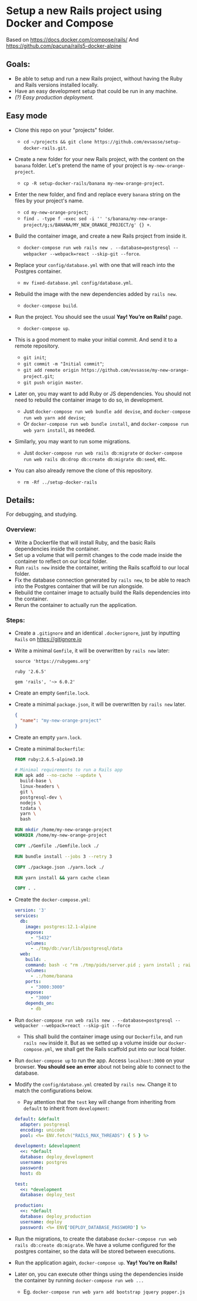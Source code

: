 # Setup a new Rails project using Docker and Compose
Based on https://docs.docker.com/compose/rails/
And https://github.com/pacuna/rails5-docker-alpine

## Goals:
- Be able to setup and run a new Rails project, without having the Ruby and Rails versions installed locally.
- Have an easy development setup that could be run in any machine.
- *(?) Easy production deployment.*

## Easy mode

- Clone this repo on your "projects" folder.
  - `cd ~/projects && git clone https://github.com/evsasse/setup-docker-rails.git`.

- Create a new folder for your new Rails project, with the content on the `banana` folder.
  Let's pretend the name of your project is `my-new-orange-project`.
  - `cp -R setup-docker-rails/banana my-new-orange-project`.

- Enter the new folder, and find and replace every `banana` string on the files by your project's name.
  - `cd my-new-orange-project`;
  - `find . -type f -exec sed -i '' 's/banana/my-new-orange-project/g;s/BANANA/MY_NEW_ORANGE_PROJECT/g' {} +`.

- Build the container image, and create a new Rails project from inside it.
  - `docker-compose run web rails new . --database=postgresql --webpacker --webpack=react --skip-git --force`.

- Replace your `config/database.yml` with one that will reach into the Postgres container.
  - `mv fixed-database.yml config/database.yml`.

- Rebuild the image with the new dependencies added by `rails new`.
  - `docker-compose build`.

- Run the project. You should see the usual **Yay! You’re on Rails!** page.
  - `docker-compose up`.

- This is a good moment to make your initial commit. And send it to a remote repository.
  - `git init`;
  - `git commit -m "Initial commit"`;
  - `git add remote origin https://github.com/evsasse/my-new-orange-project.git`;
  - `git push origin master`.

- Later on, you may want to add Ruby or JS dependencies.
  You should not need to rebuild the container image to do so, in development.
  - Just `docker-compose run web bundle add devise`, and `docker-compose run web yarn add devise`;
  - Or `docker-compose run web bundle install`, and `docker-compose run web yarn install`, as needed.

- Similarly, you may want to run some migrations.
  - Just `docker-compose run web rails db:migrate` or `docker-compose run web rails db:drop db:create db:migrate db:seed`, etc.

- You can also already remove the clone of this repository.
  - `rm -Rf ../setup-docker-rails`

## Details:
For debugging, and studying.

### Overview:
- Write a Dockerfile that will install Ruby, and the basic Rails dependencies inside the container.
- Set up a volume that will permit changes to the code made inside the container to reflect on our local folder.
- Run `rails new` inside the container, writing the Rails scaffold to our local folder.
- Fix the database connection generated by `rails new`, to be able to reach into the Postgres container that will be run alongside.
- Rebuild the container image to actually build the Rails dependencies into the container.
- Rerun the container to actually run the application.

### Steps:

- Create a `.gitignore` and an identical `.dockerignore`, just by inputting `Rails` on https://gitignore.io

- Write a minimal `Gemfile`, it will be overwritten by `rails new` later:
  ```Gemfile
  source 'https://rubygems.org'

  ruby '2.6.5'

  gem 'rails', '~> 6.0.2'
  ```

- Create an empty `Gemfile.lock`.

- Create a minimal `package.json`, it will be overwritten by `rails new` later.
  ```JSON
  {
    "name": "my-new-orange-project"
  }
  ```

- Create an empty `yarn.lock`.

- Create a minimal `Dockerfile`:
  ```Dockerfile
  FROM ruby:2.6.5-alpine3.10

  # Minimal requirements to run a Rails app
  RUN apk add --no-cache --update \
    build-base \
    linux-headers \
    git \
    postgresql-dev \
    nodejs \
    tzdata \
    yarn \
    bash

  RUN mkdir /home/my-new-orange-project
  WORKDIR /home/my-new-orange-project

  COPY ./Gemfile ./Gemfile.lock ./

  RUN bundle install --jobs 3 --retry 3

  COPY ./package.json ./yarn.lock ./

  RUN yarn install && yarn cache clean

  COPY . .
  ```

- Create the `docker-compose.yml`:
  ```yml
  version: '3'
  services:
    db:
      image: postgres:12.1-alpine
      expose:
        - "5432"
      volumes:
        - ./tmp/db:/var/lib/postgresql/data
    web:
      build: .
      command: bash -c "rm ./tmp/pids/server.pid ; yarn install ; rails s -p 3000 -b '0.0.0.0'"
      volumes:
        - .:/home/banana
      ports:
        - "3000:3000"
      expose:
        - "3000"
      depends_on:
        - db
  ```

- Run `docker-compose run web rails new . --database=postgresql --webpacker --webpack=react --skip-git --force`
  - This shall build the container image using our `Dockerfile`, and run `rails new` inside it.
    But as we setted up a volume inside our `docker-compose.yml`, we shall get the Rails scaffold put into our local folder.

- Run `docker-compose up` to run the app. Access `localhost:3000` on your browser. **You should see an error** about not being able to connect to the database.

- Modify the `config/database.yml` created by `rails new`. Change it to match the configurations below.
  - Pay attention that the `test` key will change from inheriting from `default` to inherit from `development`:
  ```yml
  default: &default
    adapter: postgresql
    encoding: unicode
    pool: <%= ENV.fetch("RAILS_MAX_THREADS") { 5 } %>

  development: &development
    <<: *default
    database: deploy_development
    username: postgres
    password:
    host: db

  test:
    <<: *development
    database: deploy_test

  production:
    <<: *default
    database: deploy_production
    username: deploy
    password: <%= ENV['DEPLOY_DATABASE_PASSWORD'] %>
  ```

- Run the migrations, to create the database `docker-compose run web rails db:create db:migrate`. We have a volume configured for the postgres container, so the data will be stored between executions.

- Run the application again, `docker-compose up`. **Yay! You’re on Rails!**

- Later on, you can execute other things using the dependencies inside the container by running `docker-compose run web ...`

  - Eg. `docker-compose run web yarn add bootstrap jquery popper.js`
